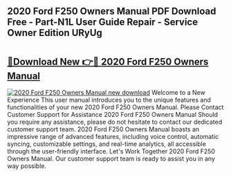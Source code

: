 ## 2020 Ford F250 Owners Manual PDF Download Free - Part-N1L User Guide Repair - Service Owner Edition URyUg

# <h2><a href="http://bc31699.oget.top/?id=2020+Ford+F250+Owners+Manual">🔗Download New 👉🔴 2020 Ford F250 Owners Manual</a></h2>

[![2020 Ford F250 Owners Manual new download](https://i.imgur.com/5g1atiW.png)](http://bc31699.oget.top/?id=2020+Ford+F250+Owners+Manual)
Welcome to a New Experience This user manual introduces you to the unique features and functionalities of your new 2020 Ford F250 Owners Manual. Please Contact Customer Support for Assistance 2020 Ford F250 Owners Manual Should you require any assistance, please do not hesitate to contact our dedicated customer support team. 2020 Ford F250 Owners Manual boasts an impressive range of advanced features, including voice control, automatic syncing, customizable settings, and real-time analytics, all accessible through the user-friendly interface. Let's Work Together 2020 Ford F250 Owners Manual. Our customer support team is ready to assist you in any way possible.
